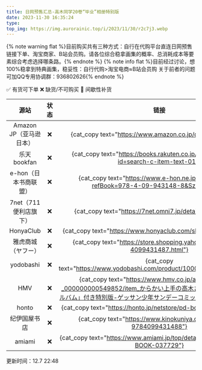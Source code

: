 ```yaml
---
title: 日网预售汇总-高木同学20卷“毕业”相册特别版
date: 2023-11-30 16:35:24
type:
top_img: https://img.aurorainic.top/i/2023/11/30/r2c7j3.webp
---
```


{% note warning flat %}目前购买共有三种方式：自行在代购平台直连日网预售链接下单、淘宝商家、B站会员购。请各位综合稳拿画集的概率、总消耗成本等要素综合考虑选择哪条路。{% endnote %}
{% note info flat %}目前经过讨论，想100%稳拿到特典画集，稳妥性：自行代购>淘宝电商≈B站会员购 关于前者的问题可加QQ专用协调群：936802626{% endnote %}

✅ 有货可下单 ❌ 缺货/不可购买 🤔 间歇性补货

|          源站           | 状态 |                             链接                             |
| :---------------------: | :--: | :----------------------------------------------------------: |
| Amazon JP（亚马逊日本） |  ❌   |   {cat_copy text="https://www.amazon.co.jp/dp/4099431487"}   |
|       乐天bookfan       |  ❌   | {cat_copy text="https://books.rakuten.co.jp/rb/17719658/?l-id=search-c-item-text-01"} |
|  e-hon（日本书商联盟）  |  ❌   | {cat_copy text="https://www.e-hon.ne.jp/bec/SA/Detail?refBook=978-4-09-943148-8&Sza_id=MM"} |
|  7net（711便利店旗下）  |  ❌   |  {cat_copy text="https://7net.omni7.jp/detail/1107456033"}   |
|        HonyaClub        |  ❌   | {cat_copy text="https://www.honyaclub.com/shop/g/g20890840/"} |
|   雅虎商城（ヤフー）    |  ❌   | {cat_copy text="https://store.shopping.yahoo.co.jp/boox/bk-4099431487.html"} |
|        yodobashi        |  ❌   | {cat_copy text="https://www.yodobashi.com/product/100000009003791866/"} |
|           HMV           |  ❌   | {cat_copy text="https://www.hmv.co.jp/artist_山本崇一朗_000000000549852/item_からかい上手の高木さん-20-画集「卒業アルバム」付き特別版-ゲッサン少年サンデーコミックス-Ltd_14502358"} |
|          honto          |  ❌   | {cat_copy text="https://honto.jp/netstore/pd-book_32990180.html"} |
|      纪伊国屋书店       |  ❌   | {cat_copy text="https://www.kinokuniya.co.jp/f/dsg-01-9784099431488"} |
|         amiami          |  ❌   | {cat_copy text="https://www.amiami.jp/top/detail/detail?gcode=MED-BOOK-037729"} |

更新时间：12.7 22:48
